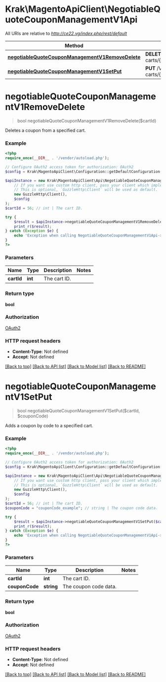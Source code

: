 # Krak\MagentoApiClient\NegotiableQuoteCouponManagementV1Api

All URIs are relative to *http://ce22.vg/index.php/rest/default*

Method | HTTP request | Description
------------- | ------------- | -------------
[**negotiableQuoteCouponManagementV1RemoveDelete**](NegotiableQuoteCouponManagementV1Api.md#negotiableQuoteCouponManagementV1RemoveDelete) | **DELETE** /V1/negotiable-carts/{cartId}/coupons | 
[**negotiableQuoteCouponManagementV1SetPut**](NegotiableQuoteCouponManagementV1Api.md#negotiableQuoteCouponManagementV1SetPut) | **PUT** /V1/negotiable-carts/{cartId}/coupons/{couponCode} | 


# **negotiableQuoteCouponManagementV1RemoveDelete**
> bool negotiableQuoteCouponManagementV1RemoveDelete($cartId)



Deletes a coupon from a specified cart.

### Example
```php
<?php
require_once(__DIR__ . '/vendor/autoload.php');

// Configure OAuth2 access token for authorization: OAuth2
$config = Krak\MagentoApiClient\Configuration::getDefaultConfiguration()->setAccessToken('YOUR_ACCESS_TOKEN');

$apiInstance = new Krak\MagentoApiClient\Api\NegotiableQuoteCouponManagementV1Api(
    // If you want use custom http client, pass your client which implements `GuzzleHttp\ClientInterface`.
    // This is optional, `GuzzleHttp\Client` will be used as default.
    new GuzzleHttp\Client(),
    $config
);
$cartId = 56; // int | The cart ID.

try {
    $result = $apiInstance->negotiableQuoteCouponManagementV1RemoveDelete($cartId);
    print_r($result);
} catch (Exception $e) {
    echo 'Exception when calling NegotiableQuoteCouponManagementV1Api->negotiableQuoteCouponManagementV1RemoveDelete: ', $e->getMessage(), PHP_EOL;
}
?>
```

### Parameters

Name | Type | Description  | Notes
------------- | ------------- | ------------- | -------------
 **cartId** | **int**| The cart ID. |

### Return type

**bool**

### Authorization

[OAuth2](../../README.md#OAuth2)

### HTTP request headers

 - **Content-Type**: Not defined
 - **Accept**: Not defined

[[Back to top]](#) [[Back to API list]](../../README.md#documentation-for-api-endpoints) [[Back to Model list]](../../README.md#documentation-for-models) [[Back to README]](../../README.md)

# **negotiableQuoteCouponManagementV1SetPut**
> bool negotiableQuoteCouponManagementV1SetPut($cartId, $couponCode)



Adds a coupon by code to a specified cart.

### Example
```php
<?php
require_once(__DIR__ . '/vendor/autoload.php');

// Configure OAuth2 access token for authorization: OAuth2
$config = Krak\MagentoApiClient\Configuration::getDefaultConfiguration()->setAccessToken('YOUR_ACCESS_TOKEN');

$apiInstance = new Krak\MagentoApiClient\Api\NegotiableQuoteCouponManagementV1Api(
    // If you want use custom http client, pass your client which implements `GuzzleHttp\ClientInterface`.
    // This is optional, `GuzzleHttp\Client` will be used as default.
    new GuzzleHttp\Client(),
    $config
);
$cartId = 56; // int | The cart ID.
$couponCode = "couponCode_example"; // string | The coupon code data.

try {
    $result = $apiInstance->negotiableQuoteCouponManagementV1SetPut($cartId, $couponCode);
    print_r($result);
} catch (Exception $e) {
    echo 'Exception when calling NegotiableQuoteCouponManagementV1Api->negotiableQuoteCouponManagementV1SetPut: ', $e->getMessage(), PHP_EOL;
}
?>
```

### Parameters

Name | Type | Description  | Notes
------------- | ------------- | ------------- | -------------
 **cartId** | **int**| The cart ID. |
 **couponCode** | **string**| The coupon code data. |

### Return type

**bool**

### Authorization

[OAuth2](../../README.md#OAuth2)

### HTTP request headers

 - **Content-Type**: Not defined
 - **Accept**: Not defined

[[Back to top]](#) [[Back to API list]](../../README.md#documentation-for-api-endpoints) [[Back to Model list]](../../README.md#documentation-for-models) [[Back to README]](../../README.md)

